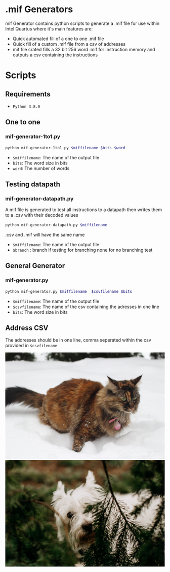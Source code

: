 # .mif Generators

mif Generator contains python scripts to generate a .mif file for use within
Intel Quartus where it's main features are:
* Quick automated fill of a one to one .mif file
* Quick fill of a custom .mif file from a csv of addresses
* mif file crated fills a 32 bit 256 word .mif for instruction memory and
  outputs a csv containing the instructions

# Scripts

## Requirements

* `Python 3.8.0`

## One to one

### mif-generator-1to1.py

```bash
python mif-generator-1to1.py $miffilename $bits $word
```

* `$miffilename`: The name of the output file
* `bits`: The word size in bits
* `word`: The number of words

## Testing datapath

### mif-generator-datapath.py

A mif file is generated to test all instructions to a datapath then writes them
to a .csv with their decoded values

```bash
python mif-generator-datapath.py $miffilename
```
.csv and .mif will have the same name
* `$miffilename`: The name of the output file
* `$branch` : branch if testing for branching none for no branching test

## General Generator

### mif-generator.py

```bash
python mif-generator.py $miffilename  $csvfilename $bits
```

* `$miffilename`: The name of the output file
* `$csvfilename`: The name of the csv containing the adresses in one line
* `bits`: The word size in bits

## Address CSV

The addresses should be in one line, comma seperated within the csv provided in
`$csvfilename`

![Lily](lily.jpg)
![Lacie](lacie.jpg)